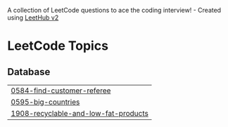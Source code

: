 A collection of LeetCode questions to ace the coding interview! - Created using [LeetHub v2](https://github.com/arunbhardwaj/LeetHub-2.0)
<!---LeetCode Topics Start-->
# LeetCode Topics
## Database
|  |
| ------- |
| [0584-find-customer-referee](https://github.com/Priyavathana/Jeenipv/tree/master/0584-find-customer-referee) |
| [0595-big-countries](https://github.com/Priyavathana/Jeenipv/tree/master/0595-big-countries) |
| [1908-recyclable-and-low-fat-products](https://github.com/Priyavathana/Jeenipv/tree/master/1908-recyclable-and-low-fat-products) |
<!---LeetCode Topics End-->